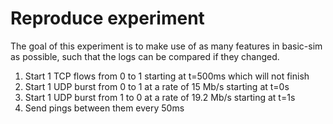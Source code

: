 # Reproduce experiment

The goal of this experiment is to make use of as many features in basic-sim
as possible, such that the logs can be compared if they changed.

1. Start 1 TCP flows from 0 to 1 starting at t=500ms which will not finish
2. Start 1 UDP burst from 0 to 1 at a rate of 15 Mb/s starting at t=0s
3. Start 1 UDP burst from 1 to 0 at a rate of 19.2 Mb/s starting at t=1s
4. Send pings between them every 50ms
